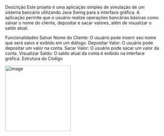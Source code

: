 Descrição
Este projeto é uma aplicação simples de simulação de um sistema bancário utilizando Java Swing para a interface gráfica. A aplicação permite que o usuário realize operações bancárias básicas como salvar o nome do cliente, depositar e sacar valores, além de visualizar o saldo atual.

Funcionalidades
Salvar Nome do Cliente: O usuário pode inserir seu nome que será salvo e exibido em um diálogo.
Depositar Valor: O usuário pode depositar um valor na conta.
Sacar Valor: O usuário pode sacar um valor da conta.
Visualizar Saldo: O saldo atual da conta é exibido na interface gráfica.
Estrutura do Código


<img width="213" alt="image" src="https://github.com/gLeminho/BancoInterfaceJava/assets/156124383/ca10eaf5-19b1-4e7f-9806-dac14bf3f9f2">

